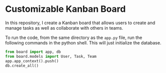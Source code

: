 # Customizable Kanban Board
In this repository, I create a Kanban board that allows users to create and manage tasks as well as collaborate with others in teams.

To run the code, from the same directory as the `app.py` file, run the following commands in the python shell. This will just initialize the database.

``` python
from board import app, db
from board.models import User, Task, Team
app.app_context().push()
db.create_all()
```


